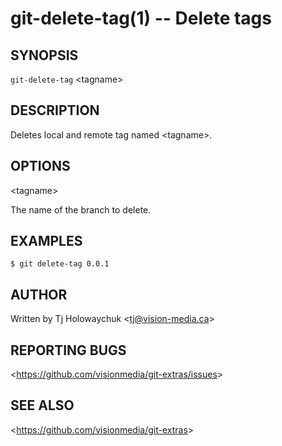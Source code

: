 git-delete-tag(1) -- Delete tags
================================

## SYNOPSIS

`git-delete-tag` &lt;tagname&gt;

## DESCRIPTION

  Deletes local and remote tag named &lt;tagname&gt;.

## OPTIONS

  &lt;tagname&gt;

  The name of the branch to delete.

## EXAMPLES

    $ git delete-tag 0.0.1

## AUTHOR

Written by Tj Holowaychuk &lt;<tj@vision-media.ca>&gt;

## REPORTING BUGS

&lt;<https://github.com/visionmedia/git-extras/issues>&gt;

## SEE ALSO

&lt;<https://github.com/visionmedia/git-extras>&gt;
